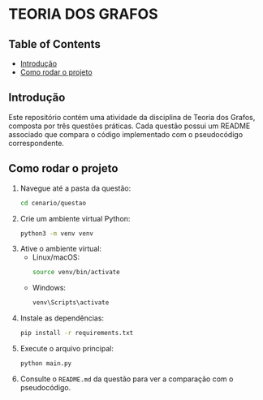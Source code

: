 # TEORIA DOS GRAFOS

## Table of Contents
- [Introdução](#introdução)
- [Como rodar o projeto](#como-rodar-o-projeto)

## Introdução

Este repositório contém uma atividade da disciplina de Teoria dos Grafos, composta por três questões práticas. Cada questão possui um README associado que compara o código implementado com o pseudocódigo correspondente.

## Como rodar o projeto

1. Navegue até a pasta da questão:
     ```bash
     cd cenario/questao
     ```
2. Crie um ambiente virtual Python:
     ```bash
     python3 -m venv venv
     ```
3. Ative o ambiente virtual:
     - Linux/macOS:
         ```bash
         source venv/bin/activate
         ```
     - Windows:
         ```bash
         venv\Scripts\activate
         ```
4. Instale as dependências:
     ```bash
     pip install -r requirements.txt
     ```
5. Execute o arquivo principal:
     ```bash
     python main.py
     ```
6. Consulte o `README.md` da questão para ver a comparação com o pseudocódigo.
